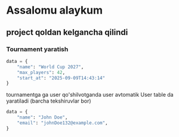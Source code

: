 # Assalomu alaykum

## project qoldan kelgancha qilindi

### Tournament yaratish

```python
data = {
    "name": "World Cup 2027",
    "max_players": 42,
    "start_at": "2025-09-09T14:43:14"
}
```

tournamentga ga user qo'shilvotganda user avtomatik User table da yaratiladi (barcha tekshiruvlar bor)

```python
data = {
    "name": "John Doe",
    "email": "johnDoe132@example.com",
}
```
